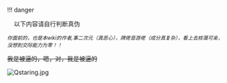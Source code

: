 !!! danger

    以下内容请自行判断真伪



<sup>*你面前的，也是本wiki的作者,事二次元（真恶心），牌佬音游佬（成分真复杂），看上去核蔼可亲，没想到交际能力为零！！*</sup>

<del>我是被逼的，嗯，对，我是被逼的</del>

 ![Qstaring.jpg](https://s2.loli.net/2023/02/16/nvJCToLfy69gd3c.jpg)
